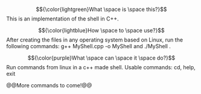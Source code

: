 
$${\color{lightgreen}What \space is \space this?}$$
This is an implementation of the shell in C++.

$${\color{lightblue}How \space to \space use?}$$
After creating the files in any operating system based on Linux, run the following commands: g++ MyShell.cpp -o MyShell and ./MyShell .

$${\color{purple}What \space can \space it \space do?}$$
Run commands from linux in a c++ made shell.
Usable commands: cd, help, exit

@@More commands to come!@@

